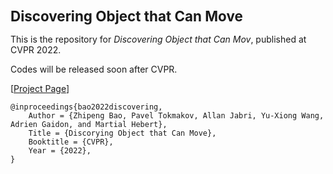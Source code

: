 
<h1 style='font-size: 1.6em'>Discovering Object that Can Move</h1>

This is the repository for *Discovering Object that Can Mov*, published at CVPR 2022.  

Codes will be released soon after CVPR. 

[[Project Page](https://zpbao.github.io/projects/CVPR22-Discovering/)]


```
@inproceedings{bao2022discovering,
    Author = {Zhipeng Bao, Pavel Tokmakov, Allan Jabri, Yu-Xiong Wang, Adrien Gaidon, and Martial Hebert},
    Title = {Discorying Object that Can Move},
    Booktitle = {CVPR},
    Year = {2022},
}
```
